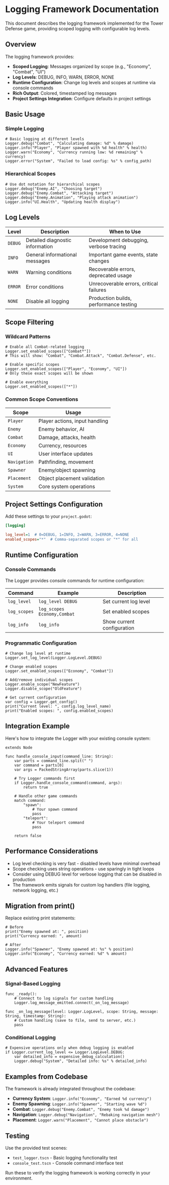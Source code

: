 # Logging Framework Documentation

This document describes the logging framework implemented for the Tower Defense game, providing scoped logging with configurable log levels.

## Overview

The logging framework provides:
- **Scoped Logging**: Messages organized by scope (e.g., "Economy", "Combat", "UI")
- **Log Levels**: DEBUG, INFO, WARN, ERROR, NONE
- **Runtime Configuration**: Change log levels and scopes at runtime via console commands
- **Rich Output**: Colored, timestamped log messages
- **Project Settings Integration**: Configure defaults in project settings

## Basic Usage

### Simple Logging
```gdscript
# Basic logging at different levels
Logger.debug("Combat", "Calculating damage: %d" % damage)
Logger.info("Player", "Player spawned with %d health" % health)
Logger.warn("Economy", "Currency running low: %d remaining" % currency)
Logger.error("System", "Failed to load config: %s" % config_path)
```

### Hierarchical Scopes
```gdscript
# Use dot notation for hierarchical scopes
Logger.debug("Enemy.AI", "Choosing target")
Logger.debug("Enemy.Combat", "Attacking target")
Logger.debug("Enemy.Animation", "Playing attack animation")
Logger.info("UI.Health", "Updating health display")
```

## Log Levels

| Level | Description | When to Use |
|-------|-------------|-------------|
| `DEBUG` | Detailed diagnostic information | Development debugging, verbose tracing |
| `INFO` | General informational messages | Important game events, state changes |
| `WARN` | Warning conditions | Recoverable errors, deprecated usage |
| `ERROR` | Error conditions | Unrecoverable errors, critical failures |
| `NONE` | Disable all logging | Production builds, performance testing |

## Scope Filtering

### Wildcard Patterns
```gdscript
# Enable all Combat-related logging
Logger.set_enabled_scopes(["Combat*"])
# This will show: "Combat", "Combat.Attack", "Combat.Defense", etc.

# Enable specific scopes
Logger.set_enabled_scopes(["Player", "Economy", "UI"])
# Only these exact scopes will be shown

# Enable everything
Logger.set_enabled_scopes(["*"])
```

### Common Scope Conventions

| Scope | Usage |
|-------|-------|
| `Player` | Player actions, input handling |
| `Enemy` | Enemy behavior, AI |
| `Combat` | Damage, attacks, health |
| `Economy` | Currency, resources |
| `UI` | User interface updates |
| `Navigation` | Pathfinding, movement |
| `Spawner` | Enemy/object spawning |
| `Placement` | Object placement validation |
| `System` | Core system operations |

## Project Settings Configuration

Add these settings to your `project.godot`:

```ini
[logging]

log_level=1  # 0=DEBUG, 1=INFO, 2=WARN, 3=ERROR, 4=NONE
enabled_scopes="*"  # Comma-separated scopes or "*" for all
```

## Runtime Configuration

### Console Commands

The Logger provides console commands for runtime configuration:

| Command | Example | Description |
|---------|---------|-------------|
| `log_level` | `log_level DEBUG` | Set current log level |
| `log_scopes` | `log_scopes Economy,Combat` | Set enabled scopes |
| `log_info` | `log_info` | Show current configuration |

### Programmatic Configuration

```gdscript
# Change log level at runtime
Logger.set_log_level(Logger.LogLevel.DEBUG)

# Change enabled scopes
Logger.set_enabled_scopes(["Economy", "Combat"])

# Add/remove individual scopes
Logger.enable_scope("NewFeature")
Logger.disable_scope("OldFeature")

# Get current configuration
var config = Logger.get_config()
print("Current level: ", config.log_level_name)
print("Enabled scopes: ", config.enabled_scopes)
```

## Integration Example

Here's how to integrate the Logger with your existing console system:

```gdscript
extends Node

func handle_console_input(command_line: String):
    var parts = command_line.split(" ")
    var command = parts[0]
    var args = PackedStringArray(parts.slice(1))
    
    # Try Logger commands first
    if Logger.handle_console_command(command, args):
        return true
    
    # Handle other game commands
    match command:
        "spawn":
            # Your spawn command
            pass
        "teleport":
            # Your teleport command
            pass
    
    return false
```

## Performance Considerations

- Log level checking is very fast - disabled levels have minimal overhead
- Scope checking uses string operations - use sparingly in tight loops
- Consider using DEBUG level for verbose logging that can be disabled in production
- The framework emits signals for custom log handlers (file logging, network logging, etc.)

## Migration from print()

Replace existing print statements:

```gdscript
# Before
print("Enemy spawned at: ", position)
print("Currency earned: ", amount)

# After  
Logger.info("Spawner", "Enemy spawned at: %s" % position)
Logger.info("Economy", "Currency earned: %d" % amount)
```

## Advanced Features

### Signal-Based Logging
```gdscript
func _ready():
    # Connect to log signals for custom handling
    Logger.log_message_emitted.connect(_on_log_message)

func _on_log_message(level: Logger.LogLevel, scope: String, message: String, timestamp: String):
    # Custom handling (save to file, send to server, etc.)
    pass
```

### Conditional Logging
```gdscript
# Expensive operations only when debug logging is enabled
if Logger.current_log_level <= Logger.LogLevel.DEBUG:
    var detailed_info = expensive_debug_calculation()
    Logger.debug("System", "Detailed info: %s" % detailed_info)
```

## Examples from Codebase

The framework is already integrated throughout the codebase:

- **Currency System**: `Logger.info("Economy", "Earned %d currency")` 
- **Enemy Spawning**: `Logger.info("Spawner", "Starting wave %d")`
- **Combat**: `Logger.debug("Enemy.Combat", "Enemy took %d damage")`
- **Navigation**: `Logger.debug("Navigation", "Rebaking navigation mesh")`
- **Placement**: `Logger.warn("Placement", "Cannot place obstacle")`

## Testing

Use the provided test scenes:
- `test_logger.tscn` - Basic logging functionality test
- `console_test.tscn` - Console command interface test

Run these to verify the logging framework is working correctly in your environment.
